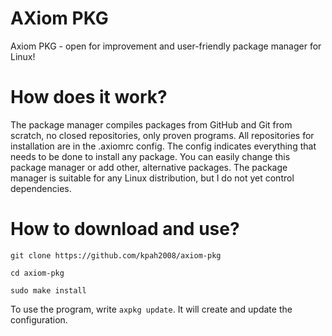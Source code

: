 # AXiom PKG
Axiom PKG - open for improvement and user-friendly package manager for Linux!

# How does it work?

The package manager compiles packages from GitHub and Git from scratch, no closed repositories, only proven programs. All repositories for installation are in the .axiomrc config. The config indicates everything that needs to be done to install any package. You can easily change this package manager or add other, alternative packages. The package manager is suitable for any Linux distribution, but I do not yet control dependencies.

# How to download and use?

`git clone https://github.com/kpah2008/axiom-pkg`

`cd axiom-pkg`

`sudo make install`



To use the program, write `axpkg update`. It will create and update the configuration.
